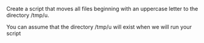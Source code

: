 Create a script that moves all files beginning with an uppercase letter to the directory /tmp/u.



You can assume that the directory /tmp/u will exist when we will run your script
